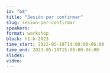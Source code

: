 ```yaml
---
id: "b8"
title: "Sesión por confirmar"
slug: sesion-por-confirmar
speakers:
format: workshop
block: h1-b-2023
time_start: 2023-05-18T14:00:00-06:00
time_end: 2023-05-18T15:00:00-06:00
slides: 
video: 
---
```


